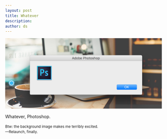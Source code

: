 ```yaml
---
layout: post
title: Whatever
description:
author: ds
---
```


![Empty dialog message in Photoshop](/content/images/2015/10/whatever-photoshop.jpg)

Whatever, Photoshop.

<small>Btw: the background image makes me terribly excited.  
—Relaunch, finally.</small>
